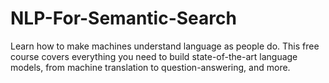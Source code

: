 # NLP-For-Semantic-Search
Learn how to make machines understand language as people do. This free course covers everything you need to build state-of-the-art language models, from machine translation to question-answering, and more.
